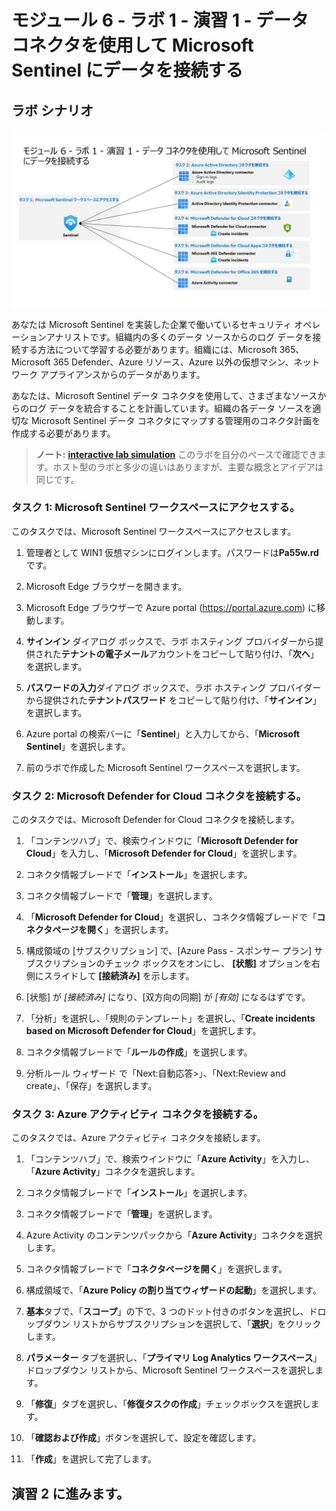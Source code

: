 # モジュール 6 - ラボ 1 - 演習 1 - データ コネクタを使用して Microsoft Sentinel にデータを接続する

## ラボ シナリオ

![Lab overview.](../Media/SC-200-Lab_Diagrams_Mod6_L1_Ex1.png)

あなたは Microsoft Sentinel を実装した企業で働いているセキュリティ オペレーションアナリストです。組織内の多くのデータ ソースからのログ データを接続する方法について学習する必要があります。組織には、Microsoft 365、Microsoft 365 Defender、Azure リソース、Azure 以外の仮想マシン、ネットワーク アプライアンスからのデータがあります。

あなたは、Microsoft Sentinel データ コネクタを使用して、さまざまなソースからのログ データを統合することを計画しています。組織の各データ ソースを適切な Microsoft Sentinel データ コネクタにマップする管理用のコネクタ計画を作成する必要があります。

>**ノート:** **[interactive lab simulation](https://mslabs.cloudguides.com/guides/SC-200%20Lab%20Simulation%20-%20Connect%20data%20to%20Microsoft%20Sentinel%20using%20data%20connectors)** このラボを自分のペースで確認できます。ホスト型のラボと多少の違いはありますが、主要な概念とアイデアは同じです。

### タスク 1: Microsoft Sentinel ワークスペースにアクセスする。

このタスクでは、Microsoft Sentinel ワークスペースにアクセスします。

1. 管理者として WIN1 仮想マシンにログインします。パスワードは**Pa55w.rd** です。  

2. Microsoft Edge ブラウザーを開きます。

3. Microsoft Edge ブラウザーで Azure portal (https://portal.azure.com) に移動します。

4. **サインイン** ダイアログ ボックスで、ラボ ホスティング プロバイダーから提供された**テナントの電子メール**アカウントをコピーして貼り付け、「**次へ**」を選択します。

5. **パスワードの入力**ダイアログ ボックスで、ラボ ホスティング プロバイダーから提供された**テナントパスワード** をコピーして貼り付け、「**サインイン**」を選択します。

6. Azure portal の検索バーに「**Sentinel**」と入力してから、「**Microsoft Sentinel**」を選択します。

7. 前のラボで作成した Microsoft Sentinel ワークスペースを選択します。

### タスク 2: Microsoft Defender for Cloud コネクタを接続する。

このタスクでは、Microsoft Defender for Cloud コネクタを接続します。

1. 「コンテンツハブ」で、検索ウインドウに「**Microsoft Defender for Cloud**」を入力し、「**Microsoft Defender for Cloud**」を選択します。

1. コネクタ情報ブレードで「**インストール**」を選択します。

1. コネクタ情報ブレードで「**管理**」を選択します。

1. 「**Microsoft Defender for Cloud**」を選択し、コネクタ情報ブレードで「**コネクタページを開く**」を選択します。

1. 構成領域の [サブスクリプション] で、[Azure Pass - スポンサー プラン] サブスクリプションのチェック ボックスをオンにし、 **[状態]** オプションを右側にスライドして **[接続済み]** を示します。

1. [状態] が *[接続済み]* になり、[双方向の同期] が *[有効]* になるはずです。

1. 「分析」を選択し、「規則のテンプレート」を選択し、「**Create incidents based on Microsoft Defender for Cloud**」を選択します。

1.  コネクタ情報ブレードで「**ルールの作成**」を選択します。

1. 分析ルール ウィザード で「Next:自動応答>」、「Next:Review and create」、「保存」を選択します。

<!--
1. 下にスクロールし、[Create incidents - Recommended!](インシデントの作成 - 推奨) 領域で、 **Enabled** を選択します。 このオプションを選択すると、このサービスに対して分析ルールが自動的に作成されます。 ここで有効にしなくても、後で *[分析]* ブレードを使って、手動で追加したり、構成を変更したりできます。
-->

### タスク 3: Azure アクティビティ コネクタを接続する。

このタスクでは、Azure アクティビティ コネクタを接続します。

1. 「コンテンツハブ」で、検索ウインドウに「**Azure Activity**」を入力し、「**Azure Activity**」コネクタを選択します。

1. コネクタ情報ブレードで「**インストール**」を選択します。

1. コネクタ情報ブレードで「**管理**」を選択します。

1. Azure Activity のコンテンツパックから「**Azure Activity**」コネクタを選択します。

1. コネクタ情報ブレードで「**コネクタページを開く**」を選択します。

1. 構成領域で、「**Azure Policy の割り当てウィザードの起動**」を選択します。

1. **基本**タブで、「**スコープ**」の下で、3 つのドット付きのボタンを選択し、ドロップダウン リストからサブスクリプションを選択して、「**選択**」をクリックします。

1. **パラメーター** タブを選択し、「**プライマリ Log Analytics ワークスペース**」ドロップダウン リストから、Microsoft Sentinel ワークスペースを選択します。

1. 「**修復**」タブを選択し、「**修復タスクの作成**」チェックボックスを選択します。

1. 「**確認および作成**」ボタンを選択して、設定を確認します。

1. 「**作成**」を選択して完了します。

## 演習 2 に進みます。
